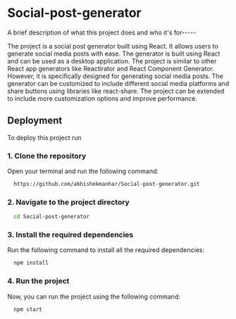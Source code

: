 
# Social-post-generator

A brief description of what this project does and who it's for-----

The project is a social post generator built using React. It allows users to generate social media posts with ease. The generator is built using React and can be used as a desktop application. The project is similar to other React app generators like Reactirator and React Component Generator. However, it is specifically designed for generating social media posts. The generator can be customized to include different social media platforms and share buttons using libraries like react-share. The project can be extended to include more customization options and improve performance.

## Deployment

To deploy this project run

### 1. Clone the repository

 Open your terminal and run the following command:

```bash
  https://github.com/abhishekmanhar/Social-post-generator.git
```
### 2. Navigate to the project directory

```bash
  cd Social-post-generator
```
### 3. Install the required dependencies
Run the following command to install all the required dependencies:
```bash
  npm install
```
### 4. Run the project
Now, you can run the project using the following command:

```bash
  npm start
```
